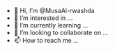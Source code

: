 - 👋 Hi, I’m @MusaAl-rwashda
- 👀 I’m interested in ...
- 🌱 I’m currently learning ...
- 💞️ I’m looking to collaborate on ...
- 📫 How to reach me ...

<!---
MusaAl-rwashda/MusaAl-rwashda is a ✨ special ✨ repository because its `README.md` (this file) appears on your GitHub profile.
You can click the Preview link to take a look at your changes.
--->
